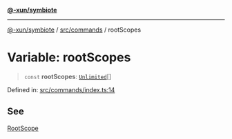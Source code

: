 [**@-xun/symbiote**](../../../README.md)

***

[@-xun/symbiote](../../../README.md) / [src/commands](../README.md) / rootScopes

# Variable: rootScopes

> `const` **rootScopes**: [`Unlimited`](../../configure/enumerations/UnlimitedGlobalScope.md#unlimited)[]

Defined in: [src/commands/index.ts:14](https://github.com/Xunnamius/symbiote/blob/520897b087b8e240c6e7c9236ad875776c29a907/src/commands/index.ts#L14)

## See

[RootScope](../../configure/enumerations/UnlimitedGlobalScope.md)
